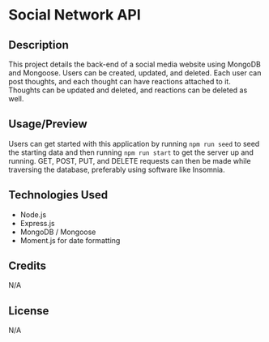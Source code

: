 # Social Network API

## Description

This project details the back-end of a social media website using MongoDB and Mongoose. Users can be created, updated, and deleted. Each user can post thoughts, and each thought can have reactions attached to it. Thoughts can be updated and deleted, and reactions can be deleted as well.

## Usage/Preview

Users can get started with this application by running `npm run seed` to seed the starting data and then running `npm run start` to get the server up and running. GET, POST, PUT, and DELETE requests can then be made while traversing the database, preferably using software like Insomnia.

## Technologies Used
* Node.js
* Express.js
* MongoDB / Mongoose
* Moment.js for date formatting

## Credits

N/A

## License

N/A
